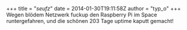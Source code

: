 +++
title = "*seufz*"
date = 2014-01-30T19:11:58Z
author = "typ_o"
+++
Wegen blödem Netzwerk fuckup den Raspberry Pi im Space runtergefahren,
und die schönen 203 Tage uptime kaputt gemacht\!
